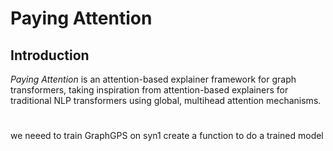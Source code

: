 # Paying Attention

## Introduction
*Paying Attention* is an attention-based explainer framework for graph transformers, taking inspiration from attention-based explainers for traditional NLP transformers using global, multihead attention mechanisms.

#
we neeed to train GraphGPS on syn1
create a function to do a trained model